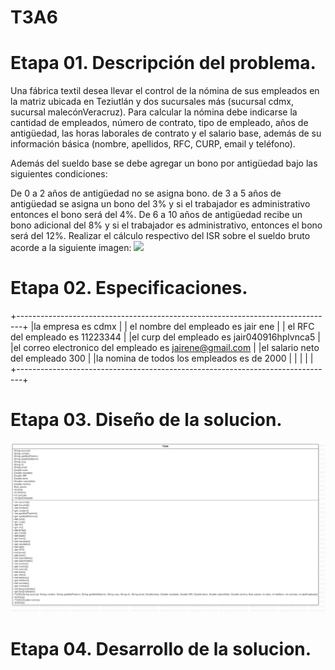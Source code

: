 # T3A6
# Etapa 01. Descripción del problema.

Una fábrica textil desea llevar el control de la nómina de sus empleados en la matriz ubicada en Teziutlán y dos sucursales más (sucursal cdmx, sucursal malecónVeracruz). Para calcular la nómina debe indicarse la cantidad de empleados, número de contrato, tipo de empleado, años de antigüedad, las horas laborales de contrato y el salario base, además de su información básica (nombre, apellidos, RFC, CURP, email y teléfono).

Además del sueldo base se debe agregar un bono por antigüedad bajo las siguientes condiciones:

De 0 a 2 años de antigüedad no se asigna bono. de 3 a 5 años de antigüedad se asigna un bono del 3% y si el trabajador es administrativo entonces el bono será del 4%. De 6 a 10 años de antigüedad recibe un bono adicional del 8% y si el trabajador es administrativo, entonces el bono será del 12%. Realizar el cálculo respectivo del ISR sobre el sueldo bruto acorde a la siguiente imagen:
 ![](https://camo.githubusercontent.com/0b5365cdf3a119c027d8f63cd2769b76d883efe085bf9db5ba130bb051fbac4d/68747470733a2f2f7777772e6e6f6d696e6170726f2e6d782f77702d636f6e74656e742f75706c6f6164732f323032302f30322f456a656d706c6f2d64652d436f6d6f2d43616c63756c61722d656c2d4953522e706e67)
# Etapa 02. Especificaciones.

+-------------------------------------------------------------------------------+
|la empresa es cdmx                                                             |
| el nombre del empleado es jair ene                                            |
| el RFC del empleado es 11223344                                               |
|el curp del empleado es jair040916hplvnca5                                     |
|el correo electronico del empleado es jairene@gmail.com                        |
|el salario neto del empleado 300                                               |
|la nomina de todos los empleados es de 2000                                    |
|                                                                               |
|                                                                               |
+-------------------------------------------------------------------------------+

# Etapa 03. Diseño de la solucion.
![](https://github.com/VICTORANIEV/T3A6/blob/main/DiagramaT3A6.png?raw=true)

# Etapa 04. Desarrollo de la solucion.
